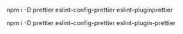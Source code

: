 npm i -D prettier eslint-config-prettier eslint-pluginprettier

npm i -D prettier eslint-config-prettier eslint-plugin-prettier
